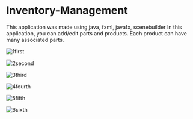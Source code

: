 # Inventory-Management
This application was made using java, fxml, javafx, scenebuilder
In this application, you can add/edit parts and products. Each product can have many associated parts.


![1first](https://user-images.githubusercontent.com/23101063/125720568-761253a3-b9f5-41e2-b84d-e1a6102772db.png)

![2second](https://user-images.githubusercontent.com/23101063/125720578-28ce0764-f050-48f1-aa27-e408ee95fd70.png)

![3third](https://user-images.githubusercontent.com/23101063/125720586-2dcc1c8c-2b71-4a22-87c0-46d860be68c7.png)

![4fourth](https://user-images.githubusercontent.com/23101063/125720598-52fa887d-a58d-433b-88b8-db45531ec8a0.png)

![5fifth](https://user-images.githubusercontent.com/23101063/125720604-a15f4f73-8e54-48f8-af78-d99907b51efe.png)

![6sixth](https://user-images.githubusercontent.com/23101063/125720608-b413156c-8e06-4ccf-8e6c-05e13258273c.png)

